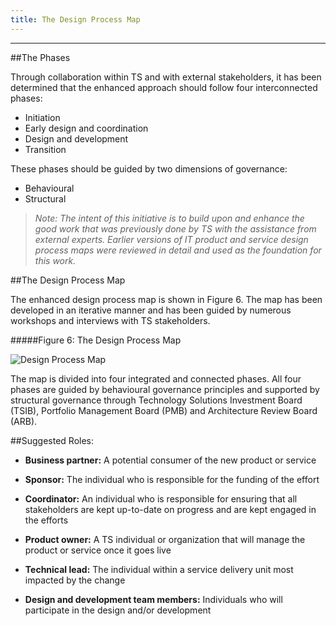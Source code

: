 ```yaml
---
title: The Design Process Map
---
```

------------------------------------------------------------------
##The Phases

Through collaboration within TS and with external stakeholders, it has been determined that the enhanced approach should follow four interconnected phases:

* Initiation
* Early design and coordination
* Design and development
* Transition

These phases should be guided by two dimensions of governance:

* Behavioural
* Structural

> *Note: The intent of this initiative is to build upon and enhance the good work that was previously done by TS with the assistance from external experts. Earlier versions of IT product and service design process maps were reviewed in detail and used as the foundation for this work.*

##The Design Process Map

The enhanced design process map is shown in  Figure 6. The map has been developed in an iterative manner and has been guided by numerous workshops and interviews with TS stakeholders.

#####Figure 6: The Design Process Map

<img src="{{site.baseurl}}/images/ProcessMap.png" alt="Design Process Map">

The map is divided into four integrated and connected phases. All four phases are guided by behavioural governance principles and supported by structural governance through Technology Solutions Investment Board (TSIB), Portfolio Management Board (PMB) and Architecture Review Board (ARB). 

##Suggested Roles:

* **Business partner:** A potential consumer of the new product or service

* **Sponsor:** The individual who is responsible for the funding of the effort

* **Coordinator:** An individual who is responsible for ensuring that all stakeholders are kept up-to-date on progress and are kept engaged in the efforts

* **Product owner:** A TS individual or organization that will manage the product or service once it goes live

* **Technical lead:** The individual within a service delivery unit most impacted by the change

* **Design and development team members:** Individuals who will participate in the design and/or development